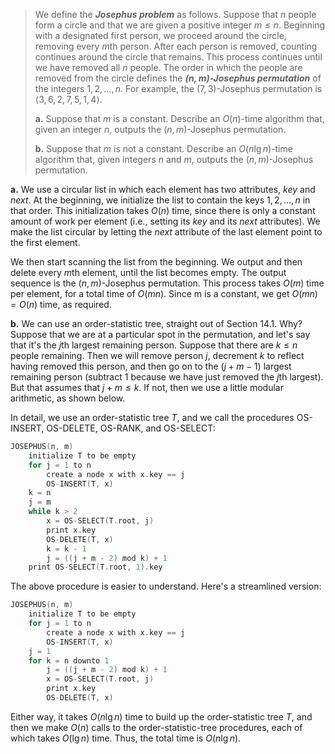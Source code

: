 > We define the **_Josephus problem_** as follows. Suppose that $n$ people form a circle and that we are given a positive integer $m \le n$. Beginning with a designated first person, we proceed around the circle, removing every $m$th person. After each person is removed, counting continues around the circle that remains. This process continues until we have removed all $n$ people. The order in which the people are removed from the circle defines the **_$(n, m)$-Josephus permutation_** of the integers $1, 2, \ldots, n$. For example, the $(7, 3)$-Josephus permutation is $\langle 3, 6, 2, 7, 5, 1, 4 \rangle$.
>
> **a.** Suppose that $m$ is a constant. Describe an $O(n)$-time algorithm that, given an integer $n$, outputs the $(n, m)$-Josephus permutation.
>
> **b.** Suppose that $m$ is not a constant. Describe an $O(n\lg n)$-time algorithm that, given integers $n$ and $m$, outputs the $(n, m)$-Josephus permutation.

**a.** We use a circular list in which each element has two attributes, $key$ and $next$. At the beginning, we initialize the list to contain the keys $1, 2, \ldots, n$ in that order. This initialization takes $O(n)$ time, since there is only a constant amount of work per element (i.e., setting its $key$ and its $next$ attributes). We make the list circular by letting the $next$ attribute of the last element point to the first element.

We then start scanning the list from the beginning. We output and then delete every $m$th element, until the list becomes empty. The output sequence is the $(n, m)$-Josephus permutation. This process takes $O(m)$ time per element, for a total time of $O(mn)$. Since m is a constant, we get $O(mn) = O(n)$ time, as required.

**b.** We can use an order-statistic tree, straight out of Section 14.1. Why? Suppose that we are at a particular spot in the permutation, and let's say that it's the $j$th largest remaining person. Suppose that there are $k \le n$ people remaining. Then we will remove person $j$, decrement $k$ to reflect having removed this person, and then go on to the $(j + m - 1)$ largest remaining person (subtract $1$ because we have just removed the $j$th largest). But that assumes that $j + m \le k$. If not, then we use a little modular arithmetic, as shown below.

In detail, we use an order-statistic tree $T$, and we call the procedures $\text{OS-INSERT}$, $\text{OS-DELETE}$, $\text{OS-RANK}$, and $\text{OS-SELECT}$:

```cpp
JOSEPHUS(n, m)
    initialize T to be empty
    for j = 1 to n
        create a node x with x.key == j
        OS-INSERT(T, x)
    k = n
    j = m
    while k > 2
        x = OS-SELECT(T.root, j)
        print x.key
        OS-DELETE(T, x)
        k = k - 1
        j = ((j + m - 2) mod k) + 1
    print OS-SELECT(T.root, 1).key
```

The above procedure is easier to understand. Here's a streamlined version:

```cpp
JOSEPHUS(n, m)
    initialize T to be empty
    for j = 1 to n
        create a node x with x.key == j
        OS-INSERT(T, x)
    j = 1
    for k = n downto 1
        j = ((j + m - 2) mod k) + 1
        x = OS-SELECT(T.root, j)
        print x.key
        OS-DELETE(T, x)
```

Either way, it takes $O(n\lg n)$ time to build up the order-statistic tree $T$, and then we make $O(n)$ calls to the order-statistic-tree procedures, each of which takes $O(\lg n)$ time. Thus, the total time is $O(n\lg n)$.
